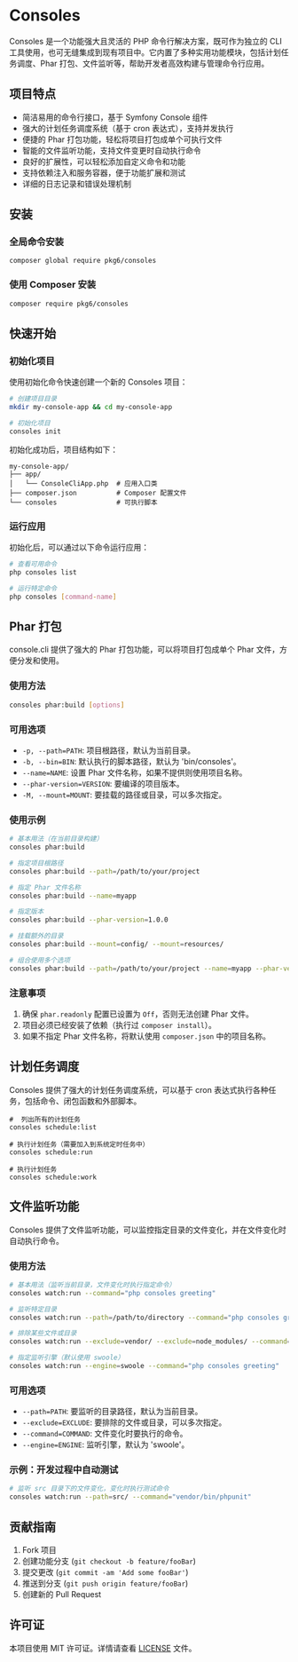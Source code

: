 # Consoles

Consoles 是一个功能强大且灵活的 PHP 命令行解决方案，既可作为独立的 CLI 工具使用，也可无缝集成到现有项目中。它内置了多种实用功能模块，包括计划任务调度、Phar 打包、文件监听等，帮助开发者高效构建与管理命令行应用。

## 项目特点

- 简洁易用的命令行接口，基于 Symfony Console 组件
- 强大的计划任务调度系统（基于 cron 表达式），支持并发执行
- 便捷的 Phar 打包功能，轻松将项目打包成单个可执行文件
- 智能的文件监听功能，支持文件变更时自动执行命令
- 良好的扩展性，可以轻松添加自定义命令和功能
- 支持依赖注入和服务容器，便于功能扩展和测试
- 详细的日志记录和错误处理机制

## 安装

### 全局命令安装

~~~
composer global require pkg6/consoles
~~~

### 使用 Composer 安装

```bash
composer require pkg6/consoles
```

## 快速开始

### 初始化项目

使用初始化命令快速创建一个新的 Consoles 项目：

```bash
# 创建项目目录
mkdir my-console-app && cd my-console-app

# 初始化项目
consoles init
```

初始化成功后，项目结构如下：
```
my-console-app/
├── app/
│   └── ConsoleCliApp.php  # 应用入口类
├── composer.json          # Composer 配置文件
└── consoles               # 可执行脚本
```

### 运行应用

初始化后，可以通过以下命令运行应用：

```bash
# 查看可用命令
php consoles list

# 运行特定命令
php consoles [command-name]
```

## Phar 打包

console.cli 提供了强大的 Phar 打包功能，可以将项目打包成单个 Phar 文件，方便分发和使用。

### 使用方法

```bash
consoles phar:build [options]
```

### 可用选项

- `-p, --path=PATH`: 项目根路径，默认为当前目录。
- `-b, --bin=BIN`: 默认执行的脚本路径，默认为 'bin/consoles'。
- `--name=NAME`: 设置 Phar 文件名称，如果不提供则使用项目名称。
- `--phar-version=VERSION`: 要编译的项目版本。
- `-M, --mount=MOUNT`: 要挂载的路径或目录，可以多次指定。

### 使用示例

```bash
# 基本用法（在当前目录构建）
consoles phar:build

# 指定项目根路径
consoles phar:build --path=/path/to/your/project

# 指定 Phar 文件名称
consoles phar:build --name=myapp

# 指定版本
consoles phar:build --phar-version=1.0.0

# 挂载额外的目录
consoles phar:build --mount=config/ --mount=resources/

# 组合使用多个选项
consoles phar:build --path=/path/to/your/project --name=myapp --phar-version=1.0.0 --mount=config/
```

### 注意事项

1. 确保 `phar.readonly` 配置已设置为 `Off`，否则无法创建 Phar 文件。
2. 项目必须已经安装了依赖（执行过 `composer install`）。
3. 如果不指定 Phar 文件名称，将默认使用 `composer.json` 中的项目名称。

## 计划任务调度

Consoles 提供了强大的计划任务调度系统，可以基于 cron 表达式执行各种任务，包括命令、闭包函数和外部脚本。

~~~shell
#  列出所有的计划任务
consoles schedule:list

# 执行计划任务（需要加入到系统定时任务中）
consoles schedule:run

# 执行计划任务
consoles schedule:work
~~~

## 文件监听功能

Consoles 提供了文件监听功能，可以监控指定目录的文件变化，并在文件变化时自动执行命令。

### 使用方法

```bash
# 基本用法（监听当前目录，文件变化时执行指定命令）
consoles watch:run --command="php consoles greeting"

# 监听特定目录
consoles watch:run --path=/path/to/directory --command="php consoles greeting"

# 排除某些文件或目录
consoles watch:run --exclude=vendor/ --exclude=node_modules/ --command="php consoles greeting"

# 指定监听引擎（默认使用 swoole）
consoles watch:run --engine=swoole --command="php consoles greeting"
```

### 可用选项

- `--path=PATH`: 要监听的目录路径，默认为当前目录。
- `--exclude=EXCLUDE`: 要排除的文件或目录，可以多次指定。
- `--command=COMMAND`: 文件变化时要执行的命令。
- `--engine=ENGINE`: 监听引擎，默认为 'swoole'。

### 示例：开发过程中自动测试

```bash
# 监听 src 目录下的文件变化，变化时执行测试命令
consoles watch:run --path=src/ --command="vendor/bin/phpunit"
```

## 贡献指南

1. Fork 项目
2. 创建功能分支 (`git checkout -b feature/fooBar`)
3. 提交更改 (`git commit -am 'Add some fooBar'`)
4. 推送到分支 (`git push origin feature/fooBar`)
5. 创建新的 Pull Request

## 许可证

本项目使用 MIT 许可证。详情请查看 [LICENSE](LICENSE) 文件。
